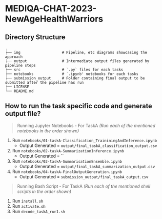 # MEDIQA-CHAT-2023-NewAgeHealthWarriors

## Directory Structure
    .
    ├── img                   # Pipeline, etc diagrams showcasing the approach
    ├── output                # Intermediate output files generated by pipeline steps
    ├── src                   # `.py` files for each tasks
    ├── notebooks             # `.ipynb' notebooks for each tasks
    ├── submission_output     # Folder containing final output to be submitted after the pipeline has run
    ├── LICENSE
    └── README.md


## How to run the task specific code and generate output file?
 > Running Jupyter Notebooks - For TaskA
  _(Run each of the mentioned notebooks in the order shown)_
  1. Run `notebooks/01-taskA-Classification_TraininingAndInference.ipynb` 
       - Output Generated = `output/final_taskA_classification_output.csv`
  2. Run `notebooks/02-taskA-SummarizationInference.ipynb`
       - Output Generated = ``
  3. Run `notebooks/03-taskA-SummarisationEnsemble.ipynb`
       - Output Generated = `output/final_taskA_summarization_output.csv`
  4. Run `notebooks/04-taskA-FinalOutputGeneration.ipynb`
       - Output Generated = `submission_output/final_taskA_output.csv`
 
 > Running Bash Script - For TaskA
  _(Run each of the mentioned shell scripts in the order shown)_
  1. Run `install.sh` 
  2. Run `activate.sh`
  3. Run `decode_taskA_run1.sh`
